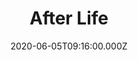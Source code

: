 ---
title: "After Life"
year: 2019
date: 2020-06-05T09:16:00.000Z
permalink: /almanac/tv/2020-06-05-after-life/index.html
season: 1
rating: 3
---
